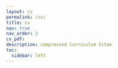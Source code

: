 ```yaml
---
layout: cv
permalink: /cv/
title: cv
nav: true
nav_order: 3
cv_pdf: 
description: compressed Curriculum Vitae
toc:
  sidebar: left
---
```

